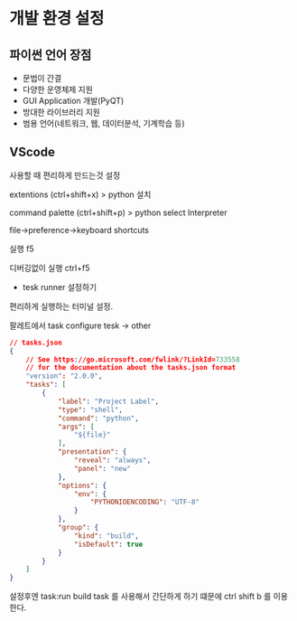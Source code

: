 # 개발 환경 설정

## 파이썬 언어 장점

- 문법이 간결
- 다양한 운영체제 지원
- GUI Application 개발(PyQT)
- 방대한 라이브러리 지원
- 범용 언어(네트워크, 웹, 데이터분석, 기계학습 등)

## VScode

사용할 때 편리하게 만드는것 설정

extentions (ctrl+shift+x) > python 설치

command palette (ctrl+shift+p) > python select Interpreter 

file→preference→keyboard shortcuts

실행 f5

디버깅없이 실행 ctrl+f5

- tesk runner 설정하기

편리하게 실행하는 터미널 설정.

팔레트에서 task configure tesk → other

```json
// tasks.json
{
    // See https://go.microsoft.com/fwlink/?LinkId=733558
    // for the documentation about the tasks.json format
    "version": "2.0.0",
    "tasks": [
        {
            "label": "Project Label",
            "type": "shell",
            "command": "python",
            "args": [
                "${file}"
            ],
            "presentation": {
                "reveal": "always",
                "panel": "new"
            },
            "options": {
                "env": {
                    "PYTHONIOENCODING": "UTF-8"
                }
            },
            "group": {
                "kind": "build",
                "isDefault": true
            }
        }
    ]
}
```

설정후엔 task:run build task 를 사용해서 간단하게 하기 떄문에 ctrl shift b 를 이용한다.